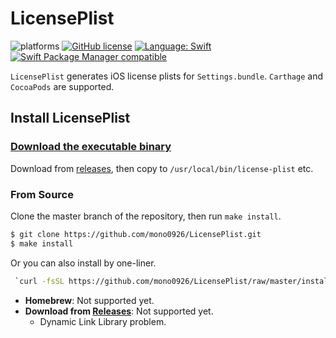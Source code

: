 # LicensePlist

![platforms](https://img.shields.io/badge/platforms-iOS-333333.svg)
[![GitHub license](https://img.shields.io/badge/license-MIT-lightgrey.svg)](https://raw.githubusercontent.com/mono0926/NativePopup/master/LICENSE)
[![Language: Swift](https://img.shields.io/badge/swift-3.1-4BC51D.svg?style=flat)](https://developer.apple.com/swift)
[![Swift Package Manager compatible](https://img.shields.io/badge/Swift%20Package%20Manager-compatible-brightgreen.svg)](https://github.com/apple/swift-package-manager)

`LicensePlist` generates iOS license plists for `Settings.bundle`.
`Carthage` and `CocoaPods` are supported.

## Install LicensePlist

### [Download the executable binary](https://github.com/mono0926/LicensePlist/releases)

Download from [releases](https://github.com/mono0926/LicensePlist/releases), then copy to `/usr/local/bin/license-plist` etc.

### From Source

Clone the master branch of the repository, then run `make install`.

```sh
$ git clone https://github.com/mono0926/LicensePlist.git
$ make install
```

Or you can also install by one-liner.

```sh
 `curl -fsSL https://github.com/mono0926/LicensePlist/raw/master/install.sh | sh`
```

- **Homebrew**: Not supported yet.
- **Download from [Releases](https://github.com/mono0926/LicensePlist/releases)**: Not supported yet.
    - Dynamic Link Library problem.
